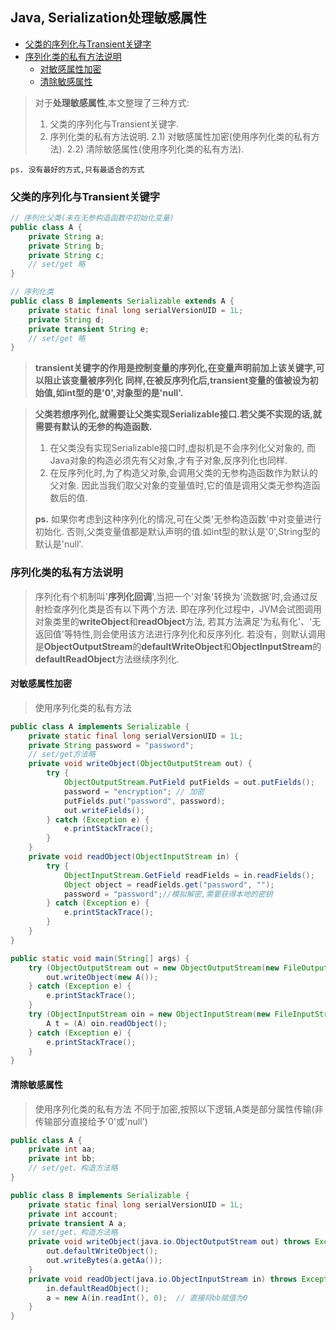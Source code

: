 <h2> Java, Serialization处理敏感属性 </h2>

- [父类的序列化与Transient关键字](#%E7%88%B6%E7%B1%BB%E7%9A%84%E5%BA%8F%E5%88%97%E5%8C%96%E4%B8%8Etransient%E5%85%B3%E9%94%AE%E5%AD%97)
- [序列化类的私有方法说明](#%E5%BA%8F%E5%88%97%E5%8C%96%E7%B1%BB%E7%9A%84%E7%A7%81%E6%9C%89%E6%96%B9%E6%B3%95%E8%AF%B4%E6%98%8E)
  - [对敏感属性加密](#%E5%AF%B9%E6%95%8F%E6%84%9F%E5%B1%9E%E6%80%A7%E5%8A%A0%E5%AF%86)
  - [清除敏感属性](#%E6%B8%85%E9%99%A4%E6%95%8F%E6%84%9F%E5%B1%9E%E6%80%A7)

> 对于**处理敏感属性**,本文整理了三种方式:
> 1) 父类的序列化与Transient关键字. 
> 2) 序列化类的私有方法说明. 
> 2.1) 对敏感属性加密(使用序列化类的私有方法).
> 2.2) 清除敏感属性(使用序列化类的私有方法).

``` ps. 没有最好的方式,只有最适合的方式 ```

### 父类的序列化与Transient关键字

```java
// 序列化父类(未在无参构造函数中初始化变量)
public class A {
    private String a;
    private String b;
    private String c;
    // set/get 略
}
```
```java
// 序列化类
public class B implements Serializable extends A {
    private static final long serialVersionUID = 1L;
    private String d;
    private transient String e;
    // set/get 略
}
```
> **transient关键字的作用是控制变量的序列化,在变量声明前加上该关键字,可以阻止该变量被序列化**
> **同样,在被反序列化后,transient变量的值被设为初始值,如int型的是'0',对象型的是'null'.**

> **父类若想序列化,就需要让父类实现Serializable接口.若父类不实现的话,就需要有默认的无参的构造函数.**
> 1. 在父类没有实现Serializable接口时,虚拟机是不会序列化父对象的,
> 而Java对象的构造必须先有父对象,才有子对象,反序列化也同样.
> 2. 在反序列化时,为了构造父对象,会调用父类的无参构造函数作为默认的父对象.
> 因此当我们取父对象的变量值时,它的值是调用父类无参构造函数后的值.
>
> **ps.** 
> 如果你考虑到这种序列化的情况,可在父类'无参构造函数'中对变量进行初始化.
> 否则,父类变量值都是默认声明的值.如int型的默认是'0',String型的默认是'null'. 

### 序列化类的私有方法说明

> 序列化有个机制叫'**序列化回调**',当把一个'对象'转换为'流数据'时,会通过反射检查序列化类是否有以下两个方法.
> 即在序列化过程中，JVM会试图调用对象类里的**writeObject**和**readObject**方法,
> 若其方法满足'为私有化'、'无返回值'等特性,则会使用该方法进行序列化和反序列化.
> 若没有，则默认调用是**ObjectOutputStream**的**defaultWriteObject**和**ObjectInputStream**的**defaultReadObject**方法继续序列化.

#### 对敏感属性加密

> 使用序列化类的私有方法

```java
public class A implements Serializable {
    private static final long serialVersionUID = 1L;
    private String password = "password";
    // set/get方法略
    private void writeObject(ObjectOutputStream out) {
        try {
            ObjectOutputStream.PutField putFields = out.putFields();
            password = "encryption"; // 加密
            putFields.put("password", password);
            out.writeFields();
        } catch (Exception e) {
            e.printStackTrace();
        }
    }
    private void readObject(ObjectInputStream in) {
        try {
            ObjectInputStream.GetField readFields = in.readFields();
            Object object = readFields.get("password", "");
            password = "password";//模拟解密,需要获得本地的密钥
        } catch (Exception e) {
            e.printStackTrace();
        }
    }
}
```
```java
public static void main(String[] args) {
    try (ObjectOutputStream out = new ObjectOutputStream(new FileOutputStream("/tmp/tmp.bin"))) {
        out.writeObject(new A());
    } catch (Exception e) {
        e.printStackTrace();
    }
    try (ObjectInputStream oin = new ObjectInputStream(new FileInputStream("/tmp/tmp.bin"))) {
        A t = (A) oin.readObject();
    } catch (Exception e) {
        e.printStackTrace();
    }
}
```

#### 清除敏感属性

> 使用序列化类的私有方法
> 不同于加密,按照以下逻辑,A类是部分属性传输(非传输部分直接给予'0'或'null')

```java
public class A {
    private int aa;
    private int bb;
    // set/get、构造方法略
}
```
```java
public class B implements Serializable {
    private static final long serialVersionUID = 1L;
    private int account;
    private transient A a;
    // set/get、构造方法略
    private void writeObject(java.io.ObjectOutputStream out) throws Exception {
        out.defaultWriteObject();
        out.writeBytes(a.getAa());
    }
    private void readObject(java.io.ObjectInputStream in) throws Exception {
        in.defaultReadObject();
        a = new A(in.readInt(), 0);  // 直接将bb赋值为0
    }
}
```
